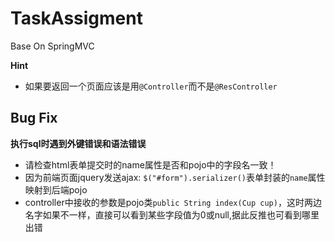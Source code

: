 # TaskAssigment
Base On SpringMVC


**Hint**
- 如果要返回一个页面应该是用`@Controller`而不是`@ResController`

## Bug Fix
**执行sql时遇到外键错误和语法错误**  
- 请检查html表单提交时的name属性是否和pojo中的字段名一致！
- 因为前端页面jquery发送ajax: `$("#form").serializer()`表单封装的`name`属性映射到后端pojo
- controller中接收的参数是pojo类`public String index(Cup cup)`，这时两边名字如果不一样，直接可以看到某些字段值为0或null,据此反推也可看到哪里出错
